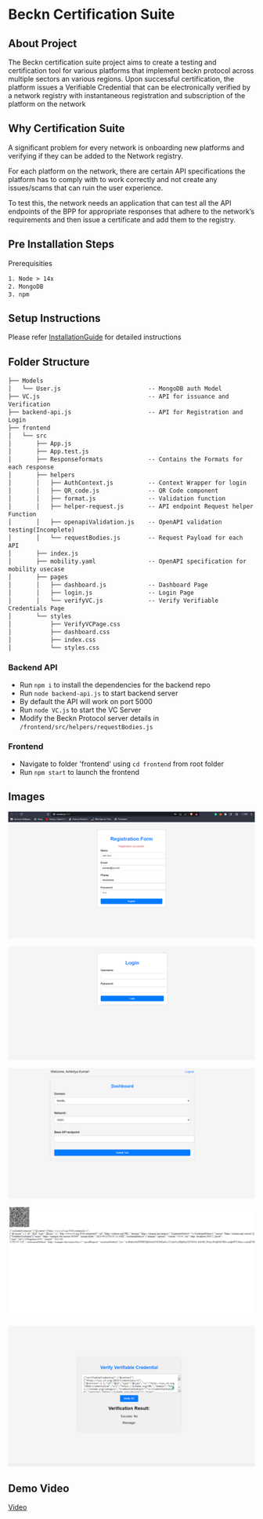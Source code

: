 # Beckn Certification Suite

## About Project
The Beckn certification suite project aims to create a testing and certification tool for various platforms that implement beckn protocol across multiple sectors an various regions. Upon successful certification, the platform issues a Verifiable Credential that can be electronically verified by a network registry with instantaneous registration and subscription of the platform on the network								

## Why Certification Suite
A significant problem for every network is onboarding new platforms and verifying if they can be added to the Network registry.

For each platform on the network, there are certain API specifications the platform has to comply with to work correctly and not create any issues/scams that can ruin the user experience.

To test this, the network needs an application that can test all the API endpoints of the BPP for appropriate responses that adhere to the network’s requirements and then issue a certificate and add them to the registry. 

## Pre Installation Steps

Prerequisities

	1. Node > 14x
	2. MongoDB
	3. npm

## Setup Instructions
Please refer [InstallationGuide](./USERGUIDE.md) for detailed instructions

## Folder Structure

    ├── Models
    │   └── User.js                         -- MongoDB auth Model
    ├── VC.js                               -- API for issuance and Verification
    ├── backend-api.js                      -- API for Registration and Login
    ├── frontend
    │   └── src
    │       ├── App.js
    │       ├── App.test.js
    │       ├── Responseformats             -- Contains the Formats for each response
    │       ├── helpers
    │       │   ├── AuthContext.js          -- Context Wrapper for login
    │       │   ├── QR_code.js              -- QR Code component
    │       │   ├── format.js               -- Validation function
    │       │   ├── helper-request.js       -- API endpoint Request helper Function 
    │       │   ├── openapiValidation.js    -- OpenAPI validation testing(Incomplete)
    │       │   └── requestBodies.js        -- Request Payload for each API
    │       ├── index.js            
    │       ├── mobility.yaml               -- OpenAPI specification for mobility usecase
    │       ├── pages
    │       │   ├── dashboard.js            -- Dashboard Page
    │       │   ├── login.js                -- Login Page
    │       │   └── verifyVC.js             -- Verify Verifiable Credentials Page
    │       └── styles
    │           ├── VerifyVCPage.css
    │           ├── dashboard.css
    │           ├── index.css
    │           └── styles.css

### Backend API

- Run `npm i` to install the dependencies for the backend repo
- Run `node backend-api.js` to start backend server
- By default the API will work on port 5000
- Run `node VC.js` to start the VC Server
- Modify the Beckn Protocol server details in `/frontend/src/helpers/requestBodies.js`

### Frontend

- Navigate to folder 'frontend' using `cd frontend` from root folder
- Run `npm start` to launch the frontend

## Images

![](Images\Registration.png)

![](Images\login.png)

![](Images\dashboard.png)

![](Images\VC.png)

![](Images\verifyVC.png)


## Demo Video
 [Video](https://drive.google.com/file/d/1IuyqZ5_I1a2lxeLas-Fk5K_VdCBhbaoc/view?usp=drive_link)
<!-- # certification-suite

This product allows various beckn-enabled applications to be certified and tested -->
